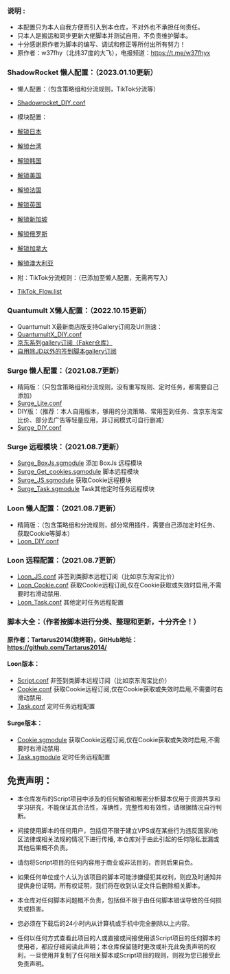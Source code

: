 
### 说明 :

* 本配置只为本人自我方便而引入到本仓库，不对外也不承担任何责任。
* 只本人是搬运和同步更新大佬脚本并测试自用，不负责维护脚本。
* 十分感谢原作者为脚本的编写、调试和修正等所付出所有努力！
* 原作者：w37fhy（北纬37度的大飞），电报频道：https://t.me/w37fhyx

### ShadowRocket 懒人配置：（2023.01.10更新）

* 懒人配置：（包含策略组和分流规则，TikTok分流等）
* [Shadowrocket_DIY.conf](https://github.com/Kooking-Lin/TikTok_CN-SET/blob/main/ShadowRocket_SET/Shadowrocket_DIY.conf)

* 模块配置：
* [解锁日本](https://github.com/Kooking-Lin/TikTok_CN-SET/blob/main/ShadowRocket_SET/JP_Kooking.sgmodule)
* [解锁台湾](https://github.com/Kooking-Lin/TikTok_CN-SET/blob/main/ShadowRocket_SET/TW_Kooking.sgmodule)
* [解锁韩国](https://github.com/Kooking-Lin/TikTok_CN-SET/blob/main/ShadowRocket_SET/KR_Kooking.sgmodule)
* [解锁美国](https://github.com/Kooking-Lin/TikTok_CN-SET/blob/main/ShadowRocket_SET/US_Kooking.sgmodule)
* [解锁法国](https://github.com/Kooking-Lin/TikTok_CN-SET/blob/main/ShadowRocket_SET/FR_Kooking.sgmodule)
* [解锁英国](https://github.com/Kooking-Lin/TikTok_CN-SET/blob/main/ShadowRocket_SET/GB_Kooking.sgmodule)
* [解锁新加坡](https://github.com/Kooking-Lin/TikTok_CN-SET/blob/main/ShadowRocket_SET/SG_Kooking.sgmodule)
* [解锁俄罗斯](https://github.com/Kooking-Lin/TikTok_CN-SET/blob/main/ShadowRocket_SET/RU_Kooking.sgmodule)
* [解锁加拿大](https://github.com/Kooking-Lin/TikTok_CN-SET/blob/main/ShadowRocket_SET/CA_Kooking.sgmodule)
* [解锁澳大利亚](https://github.com/Kooking-Lin/TikTok_CN-SET/blob/main/ShadowRocket_SET/AU_Kooking.sgmodule)

* 附：TikTok分流规则：（已添加至懒人配置，无需再写入）
* [TikTok_Flow.list](https://github.com/Kooking-Lin/TikTok_CN-SET/blob/main/ShadowRocket_SET/TikTok_Flow.list)


### Quantumult X懒人配置：（2022.10.15更新）
* Quantumult X最新商店版支持Gallery订阅及Url测速：
* [QuantumultX_DIY.conf](https://github.com/Kooking-Lin/TikTok_CN-SET/blob/main/QuantumultX_SET/QuantumultX_DIY.conf)
* [京东系列gallery订阅（Faker仓库）](https://github.com/Kooking-Lin/TikTok_CN-SET/blob/main/QuantumultX_SET/QuantumultX_JD.json)
* [自用除JD以外的签到脚本gallery订阅](https://github.com/Kooking-Lin/TikTok_CN-SET/blob/main/QuantumultX_SET/QuantumultX_Task.json)


### Surge 懒人配置：（2021.08.7更新）
* 精简版：（只包含策略组和分流规则，没有重写规则、定时任务，都需要自己添加）
* [Surge_Lite.conf](https://github.com/Kooking-Lin/TikTok_CN-SET/blob/main/Surge_SET/Surge_Lite.conf)
* DIY版：（推荐：本人自用版本，够用的分流策略、常用签到任务、含京东淘宝比价、部分去广告等轻量应用，非订阅模式可自行删减）
* [Surge_DIY.conf](https://github.com/Kooking-Lin/TikTok_CN-SET/blob/main/Surge_SET/Surge_DIY.conf)
### Surge 远程模块：（2021.08.7更新）
* [Surge_BoxJs.sgmodule](https://github.com/Kooking-Lin/TikTok_CN-SET/blob/main/Surge_SET/Surge_BoxJs.sgmodule) 添加 BoxJs 远程模块
* [Surge_Get_cookies.sgmodule](https://github.com/Kooking-Lin/TikTok_CN-SET/blob/main/Surge_SET/Surge_Get_Cookies.sgmodule) 脚本远程模块
* [Surge_JS.sgmodule](https://github.com/Kooking-Lin/TikTok_CN-SET/blob/main/Surge_SET/Surge_JS.sgmodule) 获取Cookie远程模块
* [Surge_Task.sgmodule](https://github.com/Kooking-Lin/TikTok_CN-SET/blob/main/Surge_SET/Surge_Task.sgmodule) Task其他定时任务远程模块


### Loon 懒人配置：（2021.08.7更新）
* 精简版：（包含策略组和分流规则，部分常用插件，需要自己添加定时任务、获取Cookie等脚本）
* [Loon_DIY.conf](https://github.com/Kooking-Lin/TikTok_CN-SET/blob/main/Loon_SET/Loon_DIY.conf)
### Loon 远程配置：（2021.08.7更新）
* [Loon_JS.conf](https://github.com/Kooking-Lin/TikTok_CN-SET/blob/main/Loon_SET/Loon_JS.conf) 非签到类脚本远程订阅（比如京东淘宝比价）
* [Loon_Cookie.conf](https://github.com/Kooking-Lin/TikTok_CN-SET/blob/main/Loon_SET/Loon_Cookie.conf) 获取Cookie远程订阅,仅在Cookie获取或失效时启用,不需要时右滑动禁用.
* [Loon_Task.conf](https://github.com/Kooking-Lin/TikTok_CN-SET/blob/main/Loon_SET/Loon_Task.conf) 其他定时任务远程配置


### 脚本大全：（作者按脚本进行分类、整理和更新，十分齐全！）
#### 原作者：Tartarus2014(烧烤哥)，GitHub地址：https://github.com/Tartarus2014/ 
#### Loon版本：
* [Script.conf](https://raw.githubusercontent.com/Tartarus2014/Loon-Script/master/Script.conf) 非签到类脚本远程订阅（比如京东淘宝比价）
* [Cookie.conf](https://raw.githubusercontent.com/Tartarus2014/Loon-Script/master/Cookie.conf) 获取Cookie远程订阅,仅在Cookie获取或失效时启用,不需要时右滑动禁用.
* [Task.conf](https://raw.githubusercontent.com/Tartarus2014/Loon-Script/master/Task.conf) 定时任务远程配置
#### Surge版本：
* [Cookie.sgmodule](https://raw.githubusercontent.com/Tartarus2014/Surge-Script/master/Cookie.sgmodule) 获取Cookie远程订阅,仅在Cookie获取或失效时启用,不需要时右滑动禁用.
* [Task.sgmodule](https://raw.githubusercontent.com/Tartarus2014/Surge-Script/master/Task.sgmodule) 定时任务远程配置


## 免责声明：

* 本仓库发布的Script项目中涉及的任何解锁和解密分析脚本仅用于资源共享和学习研究，不能保证其合法性，准确性，完整性和有效性，请根据情况自行判断。

* 间接使用脚本的任何用户，包括但不限于建立VPS或在某些行为违反国家/地区法律或相关法规的情况下进行传播, 本仓库对于由此引起的任何隐私泄漏或其他后果概不负责。

* 请勿将Script项目的任何内容用于商业或非法目的，否则后果自负。

* 如果任何单位或个人认为该项目的脚本可能涉嫌侵犯其权利，则应及时通知并提供身份证明，所有权证明，我们将在收到认证文件后删除相关脚本。

* 本仓库对任何脚本问题概不负责，包括但不限于由任何脚本错误导致的任何损失或损害。

* 您必须在下载后的24小时内从计算机或手机中完全删除以上内容。

* 任何以任何方式查看此项目的人或直接或间接使用该Script项目的任何脚本的使用者，都应仔细阅读此声明；本仓库保留随时更改或补充此免责声明的权利，一旦使用并复制了任何相关脚本或Script项目的规则，则视为您已接受此免责声明。

